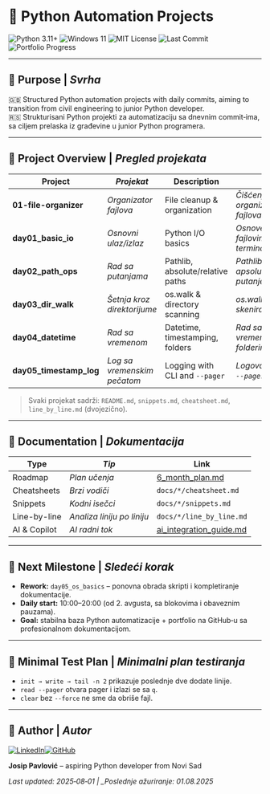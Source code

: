 # 🐍 Python Automation Projects

![Python 3.11+](https://img.shields.io/badge/Python-3.11+-blue.svg?style=flat-square)
![Windows 11](https://img.shields.io/badge/Platform-Windows%2011-lightgrey?style=flat-square)
![MIT License](https://img.shields.io/github/license/Jole85/python-automation?style=flat-square)
![Last Commit](https://img.shields.io/github/last-commit/Jole85/python-automation?style=flat-square)
![Portfolio Progress](https://img.shields.io/badge/Portfolio-In%20Progress-yellow?style=flat-square)

---

## 🎯 Purpose | _Svrha_

🇬🇧 Structured Python automation projects with daily commits, aiming to transition from civil engineering to junior Python developer.  
🇷🇸 Strukturisani Python projekti za automatizaciju sa dnevnim commit‑ima, sa ciljem prelaska iz građevine u junior Python programera.

---

## 📂 Project Overview | _Pregled projekata_

| Project                 | _Projekat_                  | Description                      | _Opis_                                   | Docs                                          |
| ----------------------- | --------------------------- | -------------------------------- | ---------------------------------------- | --------------------------------------------- |
| **01-file-organizer**   | _Organizator fajlova_       | File cleanup & organization      | _Čišćenje i organizacija fajlova_        | [docs](./01-file-organizer/docs/)             |
| **day01_basic_io**      | _Osnovni ulaz/izlaz_        | Python I/O basics                | _Osnove rada sa fajlovima i terminalom_  | [docs](./exercises/day01_basic_io/docs/)      |
| **day02_path_ops**      | _Rad sa putanjama_          | Pathlib, absolute/relative paths | _Pathlib, apsolutne/relativne putanje_   | [docs](./exercises/day02_path_ops/docs/)      |
| **day03_dir_walk**      | _Šetnja kroz direktorijume_ | os.walk & directory scanning     | _os.walk i skeniranje foldera_           | [docs](./exercises/day03_dir_walk/docs/)      |
| **day04_datetime**      | _Rad sa vremenom_           | Datetime, timestamping, folders  | _Rad sa datumima, vremenima i folderima_ | [docs](./exercises/day04_datetime/docs/)      |
| **day05_timestamp_log** | _Log sa vremenskim pečatom_ | Logging with CLI and `--pager`   | _Logovanje sa CLI i `--pager` opcijom_   | [docs](./exercises/day05_timestamp_log/docs/) |

> Svaki projekat sadrži: `README.md`, `snippets.md`, `cheatsheet.md`, `line_by_line.md` (dvojezično).

---

## 📘 Documentation | _Dokumentacija_

| Type         | _Tip_                      | Link                                                      |
| ------------ | -------------------------- | --------------------------------------------------------- |
| Roadmap      | _Plan učenja_              | [6_month_plan.md](./docs/6_month_plan.md)                 |
| Cheatsheets  | _Brzi vodiči_              | `docs/*/cheatsheet.md`                                    |
| Snippets     | _Kodni isečci_             | `docs/*/snippets.md`                                      |
| Line-by-line | _Analiza liniju po liniju_ | `docs/*/line_by_line.md`                                  |
| AI & Copilot | _AI radni tok_             | [ai_integration_guide.md](./docs/ai_integration_guide.md) |

---

## 📅 Next Milestone | _Sledeći korak_

- **Rework:** `day05_os_basics` – ponovna obrada skripti i kompletiranje dokumentacije.
- **Daily start:** 10:00–20:00 (od 2. avgusta, sa blokovima i obaveznim pauzama).
- **Goal:** stabilna baza Python automatizacije + portfolio na GitHub‑u sa profesionalnom dokumentacijom.

---

## 🧪 Minimal Test Plan | _Minimalni plan testiranja_

- `init → write → tail -n 2` prikazuje poslednje dve dodate linije.
- `read --pager` otvara pager i izlazi se sa `q`.
- `clear` bez `--force` ne sme da obriše fajl.

---

## 🧠 Author | _Autor_

[![LinkedIn](https://img.shields.io/badge/LinkedIn-Profile-blue?style=flat-square)](https://www.linkedin.com/in/josip-p-151951338/)[![GitHub](https://img.shields.io/badge/GitHub-Jole85-black?style=flat-square)](https://github.com/Jole85)

**Josip Pavlović** – aspiring Python developer from Novi Sad

_Last updated: 2025‑08‑01 | \_Poslednje ažuriranje: 01.08.2025_
